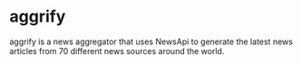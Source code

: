 # aggrify
aggrify is a news aggregator that uses NewsApi to generate the latest news articles from 70 different news sources around the world.
